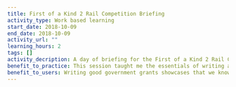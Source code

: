 ```yaml
---
title: First of a Kind 2 Rail Competition Briefing
activity_type: Work based learning
start_date: 2018-10-09
end_date: 2018-10-09
activity_url: ""
learning_hours: 2
tags: []
activity_decription: A day of briefing for the First of a Kind 2 Rail Competition. Including Scope, Coverage, Application Process and Eligibility.
benefit_to_practice: This session taught me the essentials of writing a government grant, skills of which I require regularly in my current role.
benefit_to_users: Writing good government grants showcases that we know how to successfully take a project from idea to completion.
---
```


